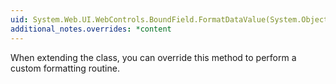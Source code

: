 ```yaml
---
uid: System.Web.UI.WebControls.BoundField.FormatDataValue(System.Object,System.Boolean)
additional_notes.overrides: *content
---
```


<p>When extending the <xref href="System.Web.UI.WebControls.BoundField"></xref> class, you can override this method to perform a custom formatting routine.</p>


